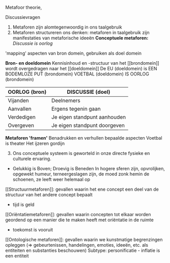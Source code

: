 
Metafoor theorie,

Discussievragen

1. Metaforen zijn alomtegenwoordig in ons taalgebruik
2. Metaforen structureren ons denken: metaforen in taalgebruik zijn manifestaties van metaforische ideeën
		**Conceptuele metaforen:**
			*Discussie is oorlog*

'mapping'
aspecten van bron domein, gebruiken als doel domein

**Bron- en doeldomein**
	Kennisinhoud en -structuur van het [[brondomein]] wordt overgedragen naar het [[doeldomein]]
		De EU (doeldomein) is EEN BODEMLOZE PUT (brondomein)
		VOETBAL (doeldomein) IS OORLOG (brondomein)

| OORLOG (bron) | DISCUSSIE (doel)             |
| ------------- | ---------------------------- |
| Vijanden      | Deelnemers                   |
| Aanvallen     | Ergens tegenin gaan          |
| Verdedigen    | Je eigen standpunt aanhouden |
| Overgeven     | Je eigen standpunt doorgeven |


**Metaforen 'framen'**
	Benadrukken en verhullen bepaalde aspecten
		Voetbal is theater
		Het ijzeren gordijn


3. Ons conceptuele systeem is geworteld in onze directe fysieke en culturele ervaring.

- Gelukkig is Boven; Droevig is Beneden
	In hogere sferen zijn, opvrolijken, opgewekt humeur, terneergeslagen zijn, de moed zonk hemin de schoenen, ze leeft weer helemaal op

[[Structuurmetaforen]]: gevallen waarin het ene concept een deel van de structuur van het andere concept bepaalt
- tijd is geld

[[Oriëntatiemetaforen]]: gevallen waarin concepten tot elkaar worden geordend op een manier die te maken heeft met oriëntatie in de ruimte
- toekomst is vooruit

[[Ontologische metaforen]]: gevallen waarin we kunstmatige begrenzingen opleggen (=> gebeurtenissen, handelingen, emoties, ideeën, etc. als entiteiten en substanties beschouwen)
	Subtype: personificatie
	- inflatie is een entiteit






